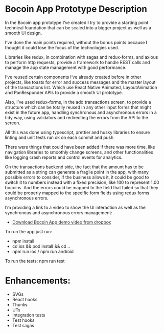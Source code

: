 Bocoin App Prototype Description
================================

In the Bocoin app prototype I’ve created I try to provide a starting point technical foundation that can be scaled into a bigger project as well as a smooth UI design.

I’ve done the main points required, without the bonus points because I thought it could lose the focus of the technologies used.

Libraries like redux, in combination with sagas and redux-forms, and axious to perform http requests, provide a framework to handle REST calls and manage the app state management with good performance.

I’ve reused certain components I’ve already created before in other projects, like toasts for error and success messages and the master layout of the transactions list. Which use React Native Animated, LayoutAnimation and PanResponder  APIs to provide a smooth UI prototype.

Also, I’ve used redux-forms, in the add transactions screen, to provide a structure which can be totally reused in any other input forms that might exist in the future app, handling synchronous and asynchronous errors in a tidy way, using validators and redirecting the errors from the API to the screen.

All this was done using typescript, prettier and husky libraries to ensure linting and unit tests run ok on each commit and push.

There were things that could have been added if there was more time, like navigation libraries to smoothly change screens, and other functionalities like logging crash reports and control events for analytics.

On the transactions backend side, the fact that the amount has to be submitted as a string can generate a fragile point in the app, with many possible errors to consider, if the business allows it, it could be good to switch it to numbers instead with a fixed precision, like 100 to represent 1.00 bocoins. And the errors could be mapped to the field that failed so that they could be properly mapped to the specific form fields using redux forms asynchronous errors.

I’m providing a link to a video to show the UI interaction as well as the synchronous and asynchronous errors management:

* [Download Bocoin App demo video from dropbox](https://www.dropbox.com/s/7x5683a9k40rpii/BocoinApp.MP4?dl=0)

To run the app just run:
* npm install
* cd ios && pod install && cd ..
* npm run ios / npm run android

To run the tests: npm run test

Enhancements:
=============
* SVGs
* React hooks
* Thunks
* UTs
* Integration tests
* Test hooks
* Test sagas
